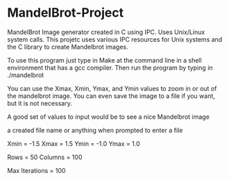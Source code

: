 # MandelBrot-Project

MandelBrot Image generator created in C using IPC. Uses Unix/Linux system calls.
This projetc uses various IPC resources for Unix systems and the C
library to create Mandelbrot images.

To use this program just type in Make at the command line in a shell environment that
has a gcc compiler. Then run the program by typing in ./mandelbrot

You can use the Xmax, Xmin, Ymax, and Ymin values to zoom in or out of the mandelbrot
image. You can even save the image to a file if you want, but it is not necessary.

A good set of values to input would be to see a nice Mandelbrot image

a created file name or anything when prompted to enter a file

Xmin = -1.5
Xmax = 1.5
Ymin = -1.0
Ymax = 1.0

Rows = 50
Columns = 100

Max Iterations = 100

